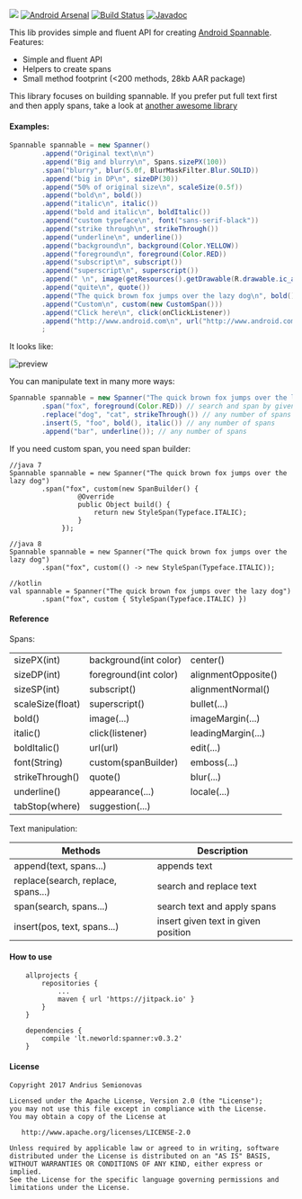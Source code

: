 [![](https://jitpack.io/v/neworld/spanner.svg)](https://jitpack.io/#neworld/spanner)
[![Android Arsenal](https://img.shields.io/badge/Android%20Arsenal-Spanner-brightgreen.svg?style=flat)](https://android-arsenal.com/details/1/6271)
[![Build Status](https://travis-ci.org/neworld/spanner.svg?branch=master)](https://travis-ci.org/neworld/spanner)
[![Javadoc](https://img.shields.io/badge/javadoc-v0.3.2-brightgreen.svg)](https://jitpack.io/com/github/neworld/spanner/v0.3.2/javadoc/index.html)

This lib provides simple and fluent API for creating [Android Spannable](https://developer.android.com/reference/android/text/Spannable.html).
Features:
- Simple and fluent API
- Helpers to create spans
- Small method footprint (<200 methods, 28kb AAR package)

This library focuses on building spannable. 
If you prefer put full text first and then apply spans, take a look at [another awesome library](https://github.com/jaychang0917/SimpleText)

#### Examples:

```java
Spannable spannable = new Spanner()
        .append("Original text\n\n")
        .append("Big and blurry\n", Spans.sizePX(100))
        .span("blurry", blur(5.0f, BlurMaskFilter.Blur.SOLID))
        .append("big in DP\n", sizeDP(30))
        .append("50% of original size\n", scaleSize(0.5f))
        .append("bold\n", bold())
        .append("italic\n", italic())
        .append("bold and italic\n", boldItalic())
        .append("custom typeface\n", font("sans-serif-black"))
        .append("strike through\n", strikeThrough())
        .append("underline\n", underline())
        .append("background\n", background(Color.YELLOW))
        .append("foreground\n", foreground(Color.RED))
        .append("subscript\n", subscript())
        .append("superscript\n", superscript())
        .append(" \n", image(getResources().getDrawable(R.drawable.ic_android_16dp)))
        .append("quite\n", quote())
        .append("The quick brown fox jumps over the lazy dog\n", bold(), foreground(0xFF904f1c), Spans.quote())
        .append("Custom\n", custom(new CustomSpan()))
        .append("Click here\n", click(onClickListener))
        .append("http://www.android.com\n", url("http://www.android.com"))
        ;
```

It looks like:

![preview](https://i.imgur.com/SRnNRdm.png?1)

You can manipulate text in many more ways:
```java
Spannable spannable = new Spanner("The quick brown fox jumps over the lazy dog")
        .span("fox", foreground(Color.RED)) // search and span by given text
        .replace("dog", "cat", strikeThrough()) // any number of spans
        .insert(5, "foo", bold(), italic()) // any number of spans
        .append("bar", underline()); // any number of spans
```

If you need custom span, you need span builder:
```
//java 7
Spannable spannable = new Spanner("The quick brown fox jumps over the lazy dog")
        .span("fox", custom(new SpanBuilder() {
                 @Override
                 public Object build() {
                     return new StyleSpan(Typeface.ITALIC);
                 }
             });
             
//java 8
Spannable spannable = new Spanner("The quick brown fox jumps over the lazy dog")
        .span("fox", custom(() -> new StyleSpan(Typeface.ITALIC));
        
//kotlin
val spannable = Spanner("The quick brown fox jumps over the lazy dog")
        .span("fox", custom { StyleSpan(Typeface.ITALIC) })
```

#### Reference

Spans:

|                         |                         |                       |
| ---                     | ---                     | ---                   |
| sizePX(int)             | background(int color)   | center()              |
| sizeDP(int)             | foreground(int color)   | alignmentOpposite()   |
| sizeSP(int)             | subscript()             | alignmentNormal()     |
| scaleSize(float)        | superscript()           | bullet(...)           |
| bold()                  | image(...)              | imageMargin(...)      |
| italic()                | click(listener)         | leadingMargin(...)    |
| boldItalic()            | url(url)                | edit(...)             |
| font(String)            | custom(spanBuilder)     | emboss(...)           |
| strikeThrough()         | quote()                 | blur(...)             |
| underline()             | appearance(...)         | locale(...)           |
| tabStop(where)          | suggestion(...)         |                       |

Text manipulation:

| Methods                           | Description                                    |
| ---------------                   | ---------------------------                    |
| append(text, spans...)            | appends text                                   |
| replace(search, replace, spans...)| search and replace text                        |
| span(search, spans...)            | search text and apply spans                    |
| insert(pos, text, spans...)       | insert given text in given position            |

#### How to use
```
    allprojects {
        repositories {
            ...
            maven { url 'https://jitpack.io' }
        }
    }
	
    dependencies {
        compile 'lt.neworld:spanner:v0.3.2'
    }
```

#### License

```
Copyright 2017 Andrius Semionovas

Licensed under the Apache License, Version 2.0 (the "License");
you may not use this file except in compliance with the License.
You may obtain a copy of the License at

   http://www.apache.org/licenses/LICENSE-2.0

Unless required by applicable law or agreed to in writing, software
distributed under the License is distributed on an "AS IS" BASIS,
WITHOUT WARRANTIES OR CONDITIONS OF ANY KIND, either express or implied.
See the License for the specific language governing permissions and
limitations under the License.
```